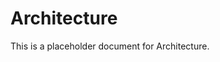 ﻿<!-- 
---
title: "Architecture"
description: "Placeholder description for Architecture"
author: "VintageDon"
tags: ["placeholder", "documentation"]
category: "Compliance"
kb_type: "Reference"
version: "0.1"
status: "Draft"
last_updated: "2025-03-16"
---
-->

# Architecture

This is a placeholder document for Architecture.
